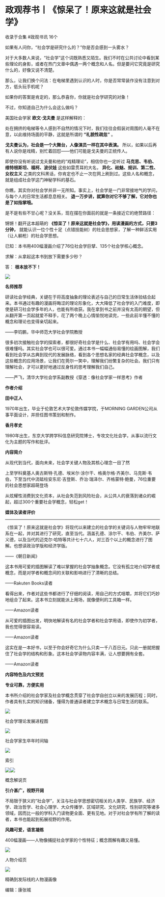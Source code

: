 # 政观荐书丨《惊呆了！原来这就是社会学》


收录于合集 #政观书讯 16个

如果有人问你，“社会学是研究什么的？”你是否会感到一头雾水？  

  

对于大多数人来说，“社会学”这个词既熟悉又陌生。我们不时在公共讨论中看到某些理论的身影，或者在热门文章中偶遇一两个概念和人名。但是要问它究竟是研究什么的，好像又说不清楚。

  

那么，让我们换个问法：在电梯里遇到认识的人时，你是否常常装作没有注意到对方，低头玩手机呢？  

  

如果你的答案是肯定的，那么恭喜你，你就是社会学研究的对象！

  

不过，你知道自己为什么会这么做吗？

  

美国社会学家 **欧文·戈夫曼** 是这样解释的：

  

处在拥挤的电梯等令人感到不自然的情况下时，我们往往会假装对周围的人毫不在意，以此维持场面的平静，这就是所谓的 **“礼貌性疏忽”** 。

  

 **戈夫曼认为，社会是一个大舞台，人像演员一样在其中表演。** 所以，如果以后再有人说你是戏精，别忙着回怼——他们可能是戈夫曼的正统传人。

  

即使你没有听说过戈夫曼和他的“戏精理论”，相信你也一定听过 **马克思、韦伯、维特根斯坦、福柯、波伏娃** 这些如雷贯耳的大名，
**异化、祛魅、规训、第二性、女权主义** 之类的文科黑话，你肯定也不止一次在网上刷到过。这些人名和概念，就是组成社会学这门神秘学科的基石。

  

你瞧，其实你对社会学并非一无所知。事实上，社会学是一门非常接地气的学问，与每个人的日常生活都息息相关。
**退一万步讲，就算你对它不够了解，它对你也是了如指掌哦。**

  

是不是有些不甘心呢？没关系，现在摆在你面前的就是一条接近它的绝赞路径：

  
锵锵！翻开这本超萌的 **《惊呆了！原来这就是社会学》，用读漫画的方式，只要3分钟，**
就能认识一位个性十足（点错技能树）的社会思想家，了解一种鲜活实用（让人躺枪）的社会学思想。

  

已知：本书用400幅漫画介绍了76位社会学巨擘、135个社会学核心概念。

  

求解：从拿起这本书到放下需要多少秒？

  

答： **根本放不下！**  

![](/images/124/2.jpeg)

  

 **名师推荐**

研读社会学经典，关键在于将高度抽象的理论表述与自己的日常生活体验结合起来。本书通过有趣的漫画将晦涩的理论形象化，大大降低了社会学的入门难度，即使是研习社会学多年的人，也能有所收获。我在拿到书之前并没有太高的期望，但从翻开第一页起就爱不释手，花了两个晚上心情愉悦地读完，一些此前半懂不懂的概念和理论也变得亲切起来。

——李钧鹏，华中师范大学社会学院教授

  
很多初次接触社会学的探索者，都很好奇社会学是什么、社会学有用吗、社会学会很难懂吗。其实社会学也可以很可爱。通过本书一幅幅通俗易懂的绘画图解，我们看到社会学从古典到现代的发展脉络，看到各个思想名家的经典社会学概念，以及这些概念的应用场景，让我们在莞尔一笑中，理解我们纷繁复杂的社会。我们只有理解社会，才可以更好地通过反身性的思考理解我们自己。

——严飞，清华大学社会学系副教授《穿透：像社会学家一样思考》作者

  

 **作者介绍**

  

 **田中正人**

1970年出生，毕业于伦敦艺术大学伦敦传媒学院，于MORNING GARDEN公司从事平面设计，并担任图书策划和制作。

  

 **香月孝史**

1980年出生，东京大学跨学科信息研究院博士，专攻文化社会学，从事以流行文化为主题的写作和批评。

  

 **内容简介**

从现代到当代，面向未来，社会学关键人物及其核心理念一目了然

  

上至学科奠基人奥古斯特·孔德、埃米尔·涂尔干、格奥尔格·齐美尔、马克斯·韦伯，下至当代中流砥柱安东尼·吉登斯、乔治·瑞泽尔、齐格蒙特·鲍曼，76位重要的社会思想家超萌登场

  

从炫耀性消费到文化资本，从社会失范到风险社会，从公共人的衰落到诸众的崛起，超过300个重要社会学概念，轻松get！

  

 **媒体及读者评价**

 ****

《惊呆了！原来这就是社会学》将现代以来建立的社会学的关键词与人物牢牢地联系在一起，并对其进行了研究，直至当代。涵盖孔德、涂尔干、韦伯、齐美尔、萨义德，以及当代的迈克尔·哈特等共计七十六人，对三百个以上的概念进行了图解。也想读政治学版和经济学版。

——《朝日新闻》

  

这本书用可爱的插图解读了难以掌握的社会学抽象概念。它没有孤立地介绍学者或概念，而是对学者和概念间的关联和影响进行了清晰的总结。

——Rakuten Books读者

  

看得出来，作者对这些书都进行了仔细的阅读，用自己的方式咀嚼，并将它们巧妙地组合了起来。这本书立刻就能派上用场，就像便利的工具箱一样。

——Amazon读者

  

从可爱的插图出发，明快地解读有名的社会学者和社会学用语，即使作为初学者，我也觉得很容易读。

——Amazon读者

  

这实在是一本好书，以至于你会好奇它为什么只卖一千八百日元。只此一册就把握住了社会学的结构和形象。这本社会学读物内容丰满，让人想要拥有全套。

——Amazon读者

**内容特色及内文预览**

 **专业可靠，方便实用**

  

本书所介绍的社会学家及社会学概念贯穿了社会学自创立以来的发展历程；同时，作者具有扎实的知识储备，懂得为普通读者建立学术概念与日常生活的联系。

![](/images/124/3.png)

社会学理论发展进程图

![](/images/124/4.png)

社会学家生卒年时间轴

![](/images/124/5.png)

索引

![](/images/124/6.png)![](/images/124/7.png)

概念解说页  

  

 **引介甚广，视野开阔**

  

不局限于狭义的“社会学”，关注与社会学思想密切相关的人类学、民族学、经济学、政治哲学、社会心理学、大众传播学、区域研究、文化研究、性别研究等诸多领域，因而比一般的学科入门读物更全面、更有见地。对于对社会学有所了解的读者，本书也能起到拓展视野的作用。

  

 **风趣可爱，语言凝练**

  

400幅漫画——人物像捕捉社会学家的个性特征；概念图解有趣又易懂。

![](/images/124/8.png)

人物介绍页

![](/images/124/9.jpeg)

精确到发际线的人物漫画像  

  

  

编辑：康张城  

  

  

